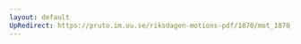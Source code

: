 ```yaml
---
layout: default
UpRedirect: https://pruto.im.uu.se/riksdagen-motions-pdf/1870/mot_1870__ak__251.pdf
---
```

